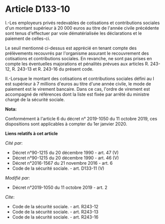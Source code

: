# Article D133-10

I.-Les employeurs privés redevables de cotisations et contributions sociales d'un montant supérieur à 20 000 euros au titre
de l'année civile précédente sont tenus d'effectuer par voie dématérialisée les déclarations et le paiement de celles-ci. 

Le seuil mentionné ci-dessus est apprécié en tenant compte des prélèvements recouvrés par l'organisme assurant le
recouvrement des cotisations et contributions sociales. En revanche, ne sont pas prises en compte les éventuelles majorations
et pénalités prévues aux articles R. 243-12, R. 243-13 et R. 243-16 du présent code. 

II.-Lorsque le montant des cotisations et contributions sociales défini au I est supérieur à 7 millions d'euros au titre
d'une année civile, le mode de paiement est le virement bancaire. Dans ce cas, l'ordre de virement est accompagné de
références dont la liste est fixée par arrêté du ministre chargé de la sécurité sociale.

**Nota:**

Conformément à l'article 6 du décret n° 2019-1050 du 11 octobre 2019, ces dispositions sont applicables à compter du 1er
janvier 2020.

**Liens relatifs à cet article**

_Cité par_:

  - Décret n°90-1215 du 20 décembre 1990 - art. 47 (V)
  - Décret n°90-1215 du 20 décembre 1990 - art. 46 (V)
  - Décret n°2016-1567 du 21 novembre 2016 - art. 6
  - Code de la sécurité sociale. - art. D133-11 (V)

_Modifié par_:

  - Décret n°2019-1050 du 11 octobre 2019 - art. 2

_Cite_:

  - Code de la sécurité sociale. - art. R243-12
  - Code de la sécurité sociale. - art. R243-13
  - Code de la sécurité sociale. - art. R243-16
